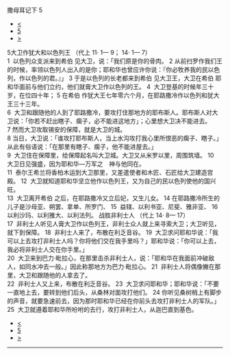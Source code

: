 ﻿





 撒母耳记下 5




* [<](bible/2SA04.md)
* [5](bible/2SA.md)
* [>](bible/2SA06.md)



 
5大卫作犹大和以色列王 （代上
11·
1—
9；
14·
1—
7）  
1  以色列众支派来到希伯 见大卫，说：「我们原是你的骨肉。 
2 从前扫罗作我们王的时候，率领以色列人出入的是你；耶和华也曾应许你说：『你必牧养我的民以色列，作以色列的君。』」 
3 于是以色列的长老都来到希伯 见大卫王，大卫在希伯 耶和华面前与他们立约，他们就膏大卫作以色列的王。 
4  大卫登基的时候年三十岁，在位四十年； 
5 在希伯 作犹大王七年零六个月，在耶路撒冷作以色列和犹大王三十三年。  
6  大卫和跟随他的人到了耶路撒冷，要攻打住那地方的耶布斯人。耶布斯人对大卫说：「你若不赶出瞎子、瘸子，必不能进这地方」；心里想大卫决不能进去。 
7 然而大卫攻取锡安的保障，就是大卫的城。  
8 当日，大卫说：「谁攻打耶布斯人，当上水沟攻打我心里所恨恶的瘸子、瞎子。」从此有俗语说：「在那里有瞎子、瘸子，他不能进屋去。」  
9  大卫住在保障里，给保障起名叫大卫城。大卫又从米罗以里，周围筑墙。 
10  大卫日见强盛，因为耶和华—万军之　神与他同在。  
11  泰尔王希兰将香柏木运到大卫那里，又差遣使者和木匠、石匠给大卫建造宫殿。 
12  大卫就知道耶和华坚立他作以色列王，又为自己的民以色列使他的国兴旺。  
13  大卫离开希伯 之后，在耶路撒冷又立后妃，又生儿女。 
14 在耶路撒冷所生的儿子是沙母亚、朔罢、拿单、所罗门、 
15  益辖、以利书亚、尼斐、雅非亚、 
16  以利沙玛、以利雅大、以利法列。 战胜非利士人 （代上
14·
8—
17）  
17  非利士人听见人膏大卫作以色列王，非利士众人就上来寻索大卫；大卫听见，就下到保障。 
18  非利士人来了，布散在利乏音谷。 
19  大卫求问耶和华说：「我可以上去攻打非利士人吗？你将他们交在我手里吗？」耶和华说：「你可以上去，我必将非利士人交在你手里。」  
20  大卫来到巴力·毗拉心，在那里击杀非利士人，说：「耶和华在我面前冲破敌人，如同水冲去一般。」因此称那地方为巴力·毗拉心。 
21  非利士人将偶像撇在那里，大卫和跟随他的人拿去了。  
22  非利士人又上来，布散在利乏音谷。 
23  大卫求问耶和华；耶和华说：「不要一直地上去，要转到他们后头，从桑林对面攻打他们。 
24 你听见桑树梢上有脚步的声音，就要急速前去，因为那时耶和华已经在你前头去攻打非利士人的军队。」 
25  大卫就遵着耶和华所吩咐的去行，攻打非利士人，从迦巴直到基色。 
* [<](bible/2SA04.md)
* [5](bible/2SA.md)
* [>](bible/2SA06.md)





---









